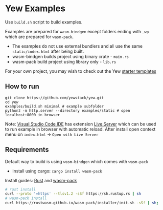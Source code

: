 # Yew Examples

Use `build.sh` script to build examples. 

Examples are prepared for `wasm-bindgen` except folders ending with `_wp` which are prepared for `wasm-pack`.

- The examples do not use external bundlers and all use the same `static/index.html` after being built.
- wasm-bindgen builds project using binary crate - `main.rs`
- wasm-pack build project using library only - `lib.rs`

For your own project, you may wish to check out the Yew [starter templates](https://yew.rs/docs/getting-started/starter-templates)


## How to run

```
git clone https://github.com/yewstack/yew.git
cd yew
examples/build.sh minimal # example subfolder
python3 -m http.server --directory examples/static # open localhost:8000 in browser
```


Note: [Visual Studio Code IDE](https://code.visualstudio.com/) has extension [Live Server](https://marketplace.visualstudio.com/items?itemName=ritwickdey.LiveServer) which can be used to run example in browser with automatic reload. After install open context menu on `index.html` -> `Open with Live Server`

## Requirements

Default way to build is using `wasm-bindgen` which comes with `wasm-pack`

- Install using cargo: `cargo install wasm-pack`

Install guides: [Rust](https://www.rust-lang.org/learn/get-started) and [wasm-pack](https://rustwasm.github.io/wasm-pack/installer/)

```bash
# rust install
curl --proto '=https' --tlsv1.2 -sSf https://sh.rustup.rs | sh
# wasm-pack install
curl https://rustwasm.github.io/wasm-pack/installer/init.sh -sSf | sh;
```
